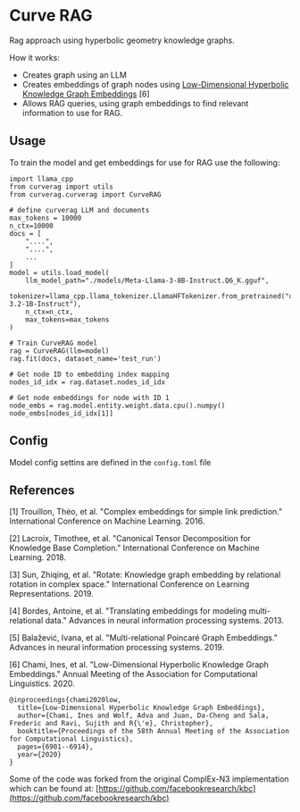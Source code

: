 # Curve RAG

Rag approach using hyperbolic geometry knowledge graphs.

How it works:
- Creates graph using an LLM
- Creates embeddings of graph nodes using [Low-Dimensional Hyperbolic Knowledge Graph Embeddings](https://arxiv.org/abs/2005.00545) [6]
- Allows RAG queries, using graph embeddings to find relevant information to use for RAG.

## Usage

To train the model and get embeddings for use for RAG use the following:
```
import llama_cpp
from curverag import utils
from curverag.curverag import CurveRAG

# define curverag LLM and documents 
max_tokens = 10000
n_ctx=10000
docs = [
    "....",
    "....",
    ...
]
model = utils.load_model(
    llm_model_path="./models/Meta-Llama-3-8B-Instruct.Q6_K.gguf",
    tokenizer=llama_cpp.llama_tokenizer.LlamaHFTokenizer.from_pretrained("unsloth/Llama-3.2-1B-Instruct"),
    n_ctx=n_ctx,
    max_tokens=max_tokens
)

# Train CurveRAG model
rag = CurveRAG(llm=model)
rag.fit(docs, dataset_name='test_run')

# Get node ID to embedding index mapping
nodes_id_idx = rag.dataset.nodes_id_idx

# Get node embeddings for node with ID 1
node_embs = rag.model.entity.weight.data.cpu().numpy()
node_embs[nodes_id_idx[1]]
```

## Config

Model config settins are defined in the `config.toml` file

## References

[1] Trouillon, Théo, et al. "Complex embeddings for simple link prediction."
International Conference on Machine Learning. 2016.

[2] Lacroix, Timothee, et al. "Canonical Tensor Decomposition for Knowledge Base
Completion." International Conference on Machine Learning. 2018.

[3] Sun, Zhiqing, et al. "Rotate: Knowledge graph embedding by relational
rotation in complex space." International Conference on Learning
Representations. 2019.

[4] Bordes, Antoine, et al. "Translating embeddings for modeling
multi-relational data." Advances in neural information processing systems. 2013.

[5] Balažević, Ivana, et al. "Multi-relational Poincaré Graph Embeddings."
Advances in neural information processing systems. 2019.

[6] Chami, Ines, et al. "Low-Dimensional Hyperbolic Knowledge Graph Embeddings."
Annual Meeting of the Association for Computational Linguistics. 2020.

```
@inproceedings{chami2020low,
  title={Low-Dimensional Hyperbolic Knowledge Graph Embeddings},
  author={Chami, Ines and Wolf, Adva and Juan, Da-Cheng and Sala, Frederic and Ravi, Sujith and R{\'e}, Christopher},
  booktitle={Proceedings of the 58th Annual Meeting of the Association for Computational Linguistics},
  pages={6901--6914},
  year={2020}
}
```

Some of the code was forked from the original ComplEx-N3 implementation which can be found at: [https://github.com/facebookresearch/kbc](https://github.com/facebookresearch/kbc)

